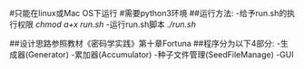 #只能在linux或Mac OS下运行
#需要python3环境
##运行方法:
-给予run.sh的执行权限
*chmod a+x run.sh*
-运行run.sh脚本
*./run.sh*

##设计思路参照教材《密码学实践》第十章Fortuna
##程序分为以下4部分:
-生成器(Generator)
-累加器(Accumulator)
-种子文件管理(SeedFileManage)
-GUI